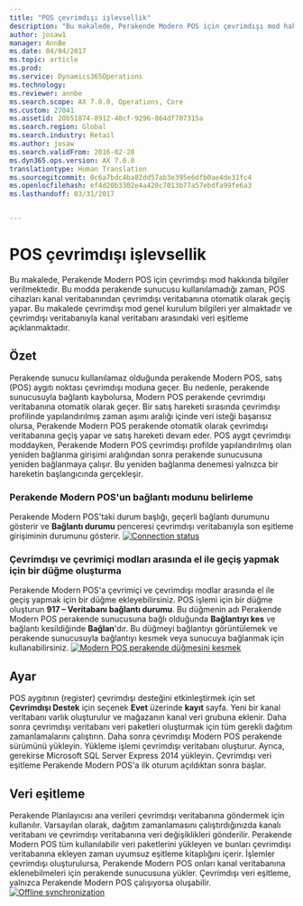 ```yaml
---
title: "POS çevrimdışı işlevsellik"
description: "Bu makalede, Perakende Modern POS için çevrimdışı mod hakkında bilgiler verilmektedir. Bu modda perakende sunucusu kullanılamadığı zaman, POS cihazları kanal veritabanından çevrimdışı veritabanına otomatik olarak geçiş yapar. Bu makalede çevrimdışı mod genel kurulum bilgileri yer almaktadır ve çevrimdışı veritabanıyla kanal veritabanı arasındaki veri eşitleme açıklanmaktadır."
author: josaw1
manager: AnnBe
ms.date: 04/04/2017
ms.topic: article
ms.prod: 
ms.service: Dynamics365Operations
ms.technology: 
ms.reviewer: annbe
ms.search.scope: AX 7.0.0, Operations, Core
ms.custom: 27041
ms.assetid: 20b51874-8912-40cf-9296-864df707315a
ms.search.region: Global
ms.search.industry: Retail
ms.author: josaw
ms.search.validFrom: 2016-02-28
ms.dyn365.ops.version: AX 7.0.0
translationtype: Human Translation
ms.sourcegitcommit: 0c6a7bdc4ba82dd57ab3e395e6dfb0ae4de31fc4
ms.openlocfilehash: ef4d20b3302e4a420c7013b77a57ebdfa99fe6a3
ms.lasthandoff: 03/31/2017


---
```


# <a name="pos-offline-functionality"></a>POS çevrimdışı işlevsellik

Bu makalede, Perakende Modern POS için çevrimdışı mod hakkında bilgiler verilmektedir. Bu modda perakende sunucusu kullanılamadığı zaman, POS cihazları kanal veritabanından çevrimdışı veritabanına otomatik olarak geçiş yapar. Bu makalede çevrimdışı mod genel kurulum bilgileri yer almaktadır ve çevrimdışı veritabanıyla kanal veritabanı arasındaki veri eşitleme açıklanmaktadır.

<a name="overview"></a>Özet
--------

Perakende sunucu kullanılamaz olduğunda perakende Modern POS, satış (POS) aygıtı noktası çevrimdışı moduna geçer. Bu nedenle, perakende sunucusuyla bağlantı kaybolursa, Modern POS perakende çevrimdışı veritabanına otomatik olarak geçer. Bir satış hareketi sırasında çevrimdışı profilinde yapılandırılmış zaman aşımı aralığı içinde veri isteği başarısız olursa, Perakende Modern POS perakende otomatik olarak çevrimdışı veritabanına geçiş yapar ve satış hareketi devam eder. POS aygıt çevrimdışı moddayken, Perakende Modern POS çevrimdışı profilde yapılandırılmış olan yeniden bağlanma girişimi aralığından sonra perakende sunucusuna yeniden bağlanmaya çalışır. Bu yeniden bağlanma denemesi yalnızca bir hareketin başlangıcında gerçekleşir.

### <a name="determining-the-connection-mode-of-retail-modern-pos"></a>Perakende Modern POS'un bağlantı modunu belirleme

Perakende Modern POS'taki durum başlığı, geçerli bağlantı durumunu gösterir ve **Bağlantı durumu** penceresi çevrimdışı veritabanıyla son eşitleme girişiminin durumunu gösterir. [![Connection status](./media/status.png)](./media/status.png)

### <a name="creating-a-button-to-manually-switch-between-online-and-offline-modes"></a>Çevrimdışı ve çevrimiçi modları arasında el ile geçiş yapmak için bir düğme oluşturma

Perakende Modern POS'a çevrimiçi ve çevrimdışı modlar arasında el ile geçiş yapmak için bir düğme ekleyebilirsiniz. POS işlemi için bir düğme oluşturun **917 – Veritabanı bağlantı durumu**. Bu düğmenin adı Perakende Modern POS perakende sunucusuna bağlı olduğunda **Bağlantıyı kes** ve bağlantı kesildiğinde **Bağlan**'dır. Bu düğmeyi bağlantıyı görüntülemek ve perakende sunucusuyla bağlantıyı kesmek veya sunucuya bağlanmak için kullanabilirsiniz. [![Modern POS perakende düğmesini kesmek](./media/details-1024x537.png)](./media/details.png)

## <a name="setup"></a>Ayar
POS aygıtının (register) çevrimdışı desteğini etkinleştirmek için set **Çevrimdışı Destek** için seçenek **Evet** üzerinde **kayıt** sayfa. Yeni bir kanal veritabanı varlık oluşturulur ve mağazanın kanal veri grubuna eklenir. Daha sonra çevrimdışı veritabanı veri paketleri oluşturmak için tüm gerekli dağıtım zamanlamalarını çalıştırın. Daha sonra çevrimdışı Modern POS perakende sürümünü yükleyin. Yükleme işlemi çevrimdışı veritabanı oluşturur. Ayrıca, gerekirse Microsoft SQL Server Express 2014 yükleyin. Çevrimdışı veri eşitleme Perakende Modern POS'a ilk oturum açıldıktan sonra başlar.

## <a name="data-synchronization"></a>Veri eşitleme
Perakende Planlayıcısı ana verileri çevrimdışı veritabanına göndermek için kullanılır. Varsayılan olarak, dağıtım zamanlamasını çalıştırdığınızda kanalı veritabanı ve çevrimdışı veritabanına veri değişiklikleri gönderilir. Perakende Modern POS tüm kullanılabilir veri paketlerini yükleyen ve bunları çevrimdışı veritabanına ekleyen zaman uyumsuz eşitleme kitaplığını içerir. İşlemler çevrimdışı oluşturulursa, Perakende Modern POS onları kanal veritabanına eklenebilmeleri için perakende sunucusuna yükler. Çevrimdışı veri eşitleme, yalnızca Perakende Modern POS çalışıyorsa oluşabilir. [![Offline synchronization](./media/offline-sync-1024x521.png)](./media/offline-sync.png)


